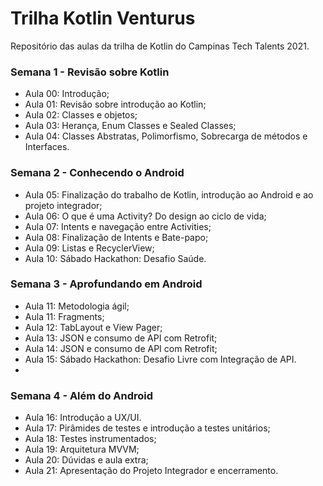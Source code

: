 # Trilha Kotlin Venturus
Repositório das aulas da trilha de Kotlin do Campinas Tech Talents 2021.

### Semana 1 - Revisão sobre Kotlin
- Aula 00: Introdução;  
- Aula 01: Revisão sobre introdução ao Kotlin;  
- Aula 02: Classes e objetos;  
- Aula 03: Herança, Enum Classes e Sealed Classes;  
- Aula 04: Classes Abstratas, Polimorfismo, Sobrecarga de métodos e Interfaces.

### Semana 2 - Conhecendo o Android
- Aula 05: Finalização do trabalho de Kotlin, introdução ao Android e ao projeto integrador;  
- Aula 06: O que é uma Activity? Do design ao ciclo de vida;  
- Aula 07: Intents e navegação entre Activities;  
- Aula 08: Finalização de Intents e Bate-papo;  
- Aula 09: Listas e RecyclerView;  
- Aula 10: Sábado Hackathon: Desafio Saúde.  

### Semana 3 - Aprofundando em Android  
- Aula 11: Metodologia ágil;
- Aula 11: Fragments;
- Aula 12: TabLayout e View Pager;
- Aula 13: JSON e consumo de API com Retrofit;
- Aula 14: JSON e consumo de API com Retrofit;
- Aula 15: Sábado Hackathon: Desafio Livre com Integração de API.
- 
### Semana 4 - Além do Android
- Aula 16: Introdução a UX/UI.
- Aula 17: Pirâmides de testes e introdução a testes unitários;
- Aula 18: Testes instrumentados;
- Aula 19: Arquitetura MVVM;
- Aula 20: Dúvidas e aula extra;
- Aula 21: Apresentação do Projeto Integrador e encerramento.
